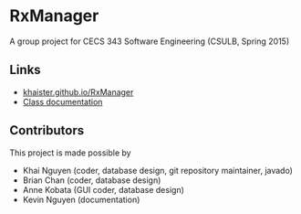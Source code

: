 # RxManager
A group project for CECS 343 Software Engineering (CSULB, Spring 2015)

## Links
- [khaister.github.io/RxManager](http://khaister.github.io/RxManager)
- [Class documentation](http://khaister.github.io/RxManager/doc/)

## Contributors
This project is made possible by
* Khai Nguyen (coder, database design, git repository maintainer, javado)
* Brian Chan (coder, database design)
* Anne Kobata (GUI coder, database design)
* Kevin Nguyen (documentation)

